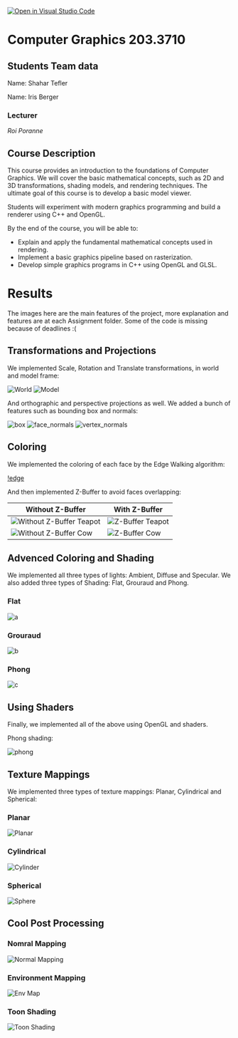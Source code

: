 [![Open in Visual Studio Code](https://classroom.github.com/assets/open-in-vscode-f059dc9a6f8d3a56e377f745f24479a46679e63a5d9fe6f495e02850cd0d8118.svg)](https://classroom.github.com/online_ide?assignment_repo_id=5969051&assignment_repo_type=AssignmentRepo)
# Computer Graphics 203.3710
## Students Team data

Name: Shahar Tefler

Name: Iris Berger

### Lecturer

*Roi Poranne*

## Course Description

This course provides an introduction to the foundations of Computer Graphics. We will cover the basic mathematical concepts, such as 2D and 3D transformations, shading models, and rendering techniques. The ultimate goal of this course is to develop a basic model viewer.

Students will experiment with modern graphics programming and build a renderer using C++ and OpenGL.

By the end of the course, you will be able to:

* Explain and apply the fundamental mathematical concepts used in rendering.
* Implement a basic graphics pipeline based on rasterization.
* Develop simple graphics programs in C++ using OpenGL and GLSL.

# Results

The images here are the main features of the project, more explanation and features are at each Assignment folder. Some of the code is missing because of deadlines :(

## Transformations and Projections

We implemented Scale, Rotation and Translate transformations, in world and model frame:

![World](Assignment1Report/part3_images/world_trans.gif)
![Model](Assignment1Report/part3_images/model_transf.gif)

And orthographic and perspective projections as well. We added a bunch of features such as bounding box and normals:

![box](Assignment1Report/part3_images/bbox.gif)
![face_normals](Assignment1Report/part3_images/face_norm.gif)
![vertex_normals](Assignment1Report/part3_images/vertex_norm.gif)

## Coloring

We implemented the coloring of each face by the Edge Walking algorithm:

[!edge](Assignment2Report/part1_images/edge_walking.gif)

And then implemented Z-Buffer to avoid faces overlapping:

| Without Z-Buffer      | With Z-Buffer |
| ----------- | ----------- |
| ![Without Z-Buffer Teapot](Assignment2Report/part1_images/teapot.jpeg)    | ![Z-Buffer Teapot](Assignment2Report/part1_images/z-buffer_teapot.jpeg)       |
| ![Without Z-Buffer Cow](Assignment2Report/part1_images/cow.jpeg)    | ![Z-Buffer Cow](Assignment2Report/part1_images/z-buffer_cow.jpeg)       |

## Advenced Coloring and Shading

We implemented all three types of lights: Ambient, Diffuse and Specular.
We also added three types of Shading: Flat, Grouraud and Phong.

### Flat

![a](Assignment2Report/part2_images/flat_shading.png)

### Grouraud

![b](Assignment2Report/part2_images/Grouraud.jpeg)

### Phong

![c](Assignment2Report/part2_images/Phong.jpeg)

## Using Shaders

Finally, we implemented all of the above using OpenGL and shaders.

Phong shading:

![phong](Assignment3Report/images/phong.png)

## Texture Mappings

We implemented three types of texture mappings: Planar, Cylindrical and Spherical:

### Planar

![Planar](Assignment3Report/images/planar.png)

### Cylindrical

![Cylinder](Assignment3Report/images/cylinder.gif)

### Spherical

![Sphere](Assignment3Report/images/sphere.png)

## Cool Post Processing

### Nomral Mapping

![Normal Mapping](Assignment3Report/images/normal_map.jpeg)

### Environment Mapping

![Env Map](Assignment3Report/images/env_map.png)

### Toon Shading

![Toon Shading](Assignment3Report/images/toon_shading.jpeg)
